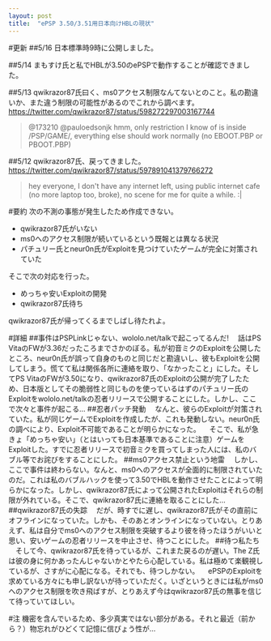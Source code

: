 ```yaml
---
layout: post
title:  "ePSP 3.50/3.51用日本向けHBLの現状"
---
```


#更新
##5/16
日本標準時9時に公開しました。

##5/14
まもすけ氏と私でHBLが3.50のePSPで動作することが確認できました。

##5/13
qwikrazor87氏曰く、ms0アクセス制限なんてないとのこと。私の勘違いか、また違う制限の可能性があるのでこれから調べます。
https://twitter.com/qwikrazor87/status/598272297003167744
> @173210 @pauloedsonjk hmm, only restriction I know of is inside /PSP/GAME/, everything else should work normally (no EBOOT.PBP or PBOOT.PBP)

##5/12
qwikrazor87氏、戻ってきました。
https://twitter.com/qwikrazor87/status/597891041379766272
> hey everyone, I don't have any internet left, using public internet cafe (no more laptop too, broke), no scene for me for quite a while. :|

#要約
次の不測の事態が発生したため作成できない。
* qwikrazor87氏がいない
* ms0へのアクセス制限が続いているという既報とは異なる状況
* パチュリー氏とneur0n氏がExploitを見つけていたゲームが完全に対策されていた

そこで次の対応を行った。
* めっちゃ安いExploitの開発
* qwikrazor87氏待ち

qwikrazor87氏が帰ってくるまでしばし待たれよ。

#詳細
##事件はPSPLinkじゃない、wololo.net/talkで起こってるんだ!
　話はPS VitaのFWが3.36だったころまでさかのぼる。私が初音ミクのExploitを公開したところ、neur0n氏が誤って自身のものと同じだと勘違いし、彼もExploitを公開してしまう。慌てて私は関係各所に連絡を取り、「なかったこと」にした。そしてPS VitaのFWが3.50になり、qwikrazor87氏のExploitの公開が完了したため、日本版としてその脆弱性と同じものを使っているはずのパチュリー氏のExploitをwololo.net/talkの忍者リリースで公開することにした。しかし、ここで次々と事件が起こる…
##忍者パッチ発動
　なんと、彼らのExploitが対策されていた。私が同じゲームでExploitを作成したが、これも発動しない。neur0n氏の調べにより、Exploit不可能であることが明らかになった。
　そこで、私が急きょ「めっちゃ安い」（とはいっても日本基準であることに注意）ゲームをExploitした。すでに忍者リリースで初音ミクを買ってしまった人には、私のバブル等でお詫びをすることにした。
##ms0アクセス禁止という地雷
　しかし、ここで事件は終わらない。なんと、ms0へのアクセスが全面的に制限されていたのだ。これは私のバブルハックを使って3.50でHBLを動作させたことによって明らかになった。しかし、qwikrazor87氏によって公開されたExploitはそれらの制限が外れている。そこで、qwikrazor87氏に連絡を取ることにした…
##qwikrazor87氏の失踪
　だが、時すでに遅し、qwikrazor87氏がその直前にオフラインになっていた。しかも、そのあとオンラインになっていない。とりあえず、私は自分でms0へのアクセス制限を突破するより彼を待ったほうがいいと思い、安いゲームの忍者リリースを中止させ、待つことにした。
##待つ私たち
　そして今、qwikrazor87氏を待っているが、これまた戻るのが遅い。The Z氏は彼の身に何かあったんじゃないかとやたら心配している。私は極めて楽観視しているが、さすがに心配になる。それでも、待つしかない。
　ePSPのExploitを求めている方々にも申し訳ないが待っていただく。いざというときには私がms0へのアクセス制限を吹き飛ばすが、とりあえず今はqwikrazor87氏の無事を信じて待っていてほしい。

#注
機密を含んでいるため、多少真実ではない部分がある。それと最近（前から？）物忘れがひどくて記憶に信ぴょう性が…
